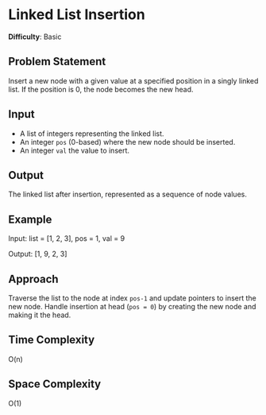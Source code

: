 # Linked List Insertion

**Difficulty**: Basic

## Problem Statement
Insert a new node with a given value at a specified position in a singly linked list. If the position is 0, the node becomes the new head.

## Input
- A list of integers representing the linked list.
- An integer `pos` (0-based) where the new node should be inserted.
- An integer `val` the value to insert.

## Output
The linked list after insertion, represented as a sequence of node values.

## Example
Input: list = [1, 2, 3], pos = 1, val = 9

Output: [1, 9, 2, 3]

## Approach
Traverse the list to the node at index `pos-1` and update pointers to insert the new node. Handle insertion at head (`pos = 0`) by creating the new node and making it the head.

## Time Complexity
O(n)

## Space Complexity
O(1)
